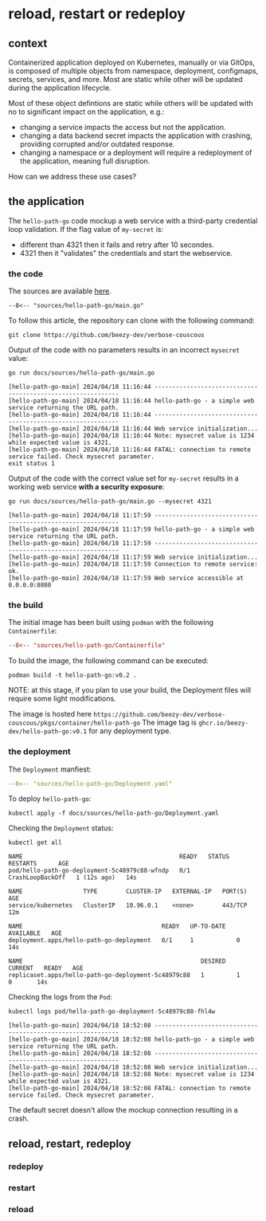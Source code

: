 # reload, restart or redeploy

## context
Containerized application deployed on Kubernetes, manually or via GitOps, is composed of multiple objects from namespace, deployment, configmaps, secrets, services, and more. Most are static while other will be updated during the application lifecycle.   

Most of these object defintions are static while others will be updated with no to significant impact on the application, e.g.:   

* changing a service impacts the access but not the application.
* changing a data backend secret impacts the application with crashing, providing corrupted and/or outdated response.  
* changing a namespace or a deployment will require a redeployment of the application, meaning full disruption. 

How can we address these use cases?

## the application

The ```hello-path-go``` code mockup a web service with a third-party credential loop validation. If the flag value of ```my-secret``` is:   

* different than 4321 then it fails and retry after 10 secondes.  
* 4321 then it "validates" the credentials and start the webservice.  

### the code 

The sources are available [here](https://github.com/beezy-dev/verbose-couscous/tree/main/docs/sources/hello-path-go).
```Golang
--8<-- "sources/hello-path-go/main.go"
```

To follow this article, the repository can clone with the following command:
```
git clone https://github.com/beezy-dev/verbose-couscous
```

Output of the code with no parameters results in an incorrect ```mysecret``` value: 
```
go run docs/sources/hello-path-go/main.go
```

```                            
[hello-path-go-main] 2024/04/18 11:16:44 ------------------------------------------------------------
[hello-path-go-main] 2024/04/18 11:16:44 hello-path-go - a simple web service returning the URL path.
[hello-path-go-main] 2024/04/18 11:16:44 ------------------------------------------------------------
[hello-path-go-main] 2024/04/18 11:16:44 Web service initialization...
[hello-path-go-main] 2024/04/18 11:16:44 Note: mysecret value is 1234 while expected value is 4321.
[hello-path-go-main] 2024/04/18 11:16:44 FATAL: connection to remote service failed. Check mysecret parameter.
exit status 1
```

Output of the code with the correct value set for ```my-secret``` results in a working web service **with a security exposure**: 
```
go run docs/sources/hello-path-go/main.go --mysecret 4321
```
```
[hello-path-go-main] 2024/04/18 11:17:59 ------------------------------------------------------------
[hello-path-go-main] 2024/04/18 11:17:59 hello-path-go - a simple web service returning the URL path.
[hello-path-go-main] 2024/04/18 11:17:59 ------------------------------------------------------------
[hello-path-go-main] 2024/04/18 11:17:59 Web service initialization...
[hello-path-go-main] 2024/04/18 11:17:59 Connection to remote service: ok.
[hello-path-go-main] 2024/04/18 11:17:59 Web service accessible at 0.0.0.0:8080
``` 

### the build

The initial image has been built using ```podman``` with the following ```Containerfile```:
```INI
--8<-- "sources/hello-path-go/Containerfile"
```

To build the image, the following command can be executed:
```
podman build -t hello-path-go:v0.2 .
```

NOTE: at this stage, if you plan to use your build, the Deployment files will require some light modifications.

The image is hosted here ```https://github.com/beezy-dev/verbose-couscous/pkgs/container/hello-path-go```
The image tag is ```ghcr.io/beezy-dev/hello-path-go:v0.1``` for any deployment type.

### the deployment

The ```Deployment``` manfiest:
```YAML
--8<-- "sources/hello-path-go/Deployment.yaml"
```

To deploy ```hello-path-go```:
```
kubectl apply -f docs/sources/hello-path-go/Deployment.yaml
```

Checking the ```Deployment``` status:
```
kubectl get all 
```
```
NAME                                            READY   STATUS             RESTARTS      AGE
pod/hello-path-go-deployment-5c48979c88-wfndp   0/1     CrashLoopBackOff   1 (12s ago)   14s

NAME                 TYPE        CLUSTER-IP   EXTERNAL-IP   PORT(S)   AGE
service/kubernetes   ClusterIP   10.96.0.1    <none>        443/TCP   12m

NAME                                       READY   UP-TO-DATE   AVAILABLE   AGE
deployment.apps/hello-path-go-deployment   0/1     1            0           14s

NAME                                                  DESIRED   CURRENT   READY   AGE
replicaset.apps/hello-path-go-deployment-5c48979c88   1         1         0       14s
```

Checking the logs from the ```Pod```:
```
kubectl logs pod/hello-path-go-deployment-5c48979c88-fhl4w
```
```
[hello-path-go-main] 2024/04/18 18:52:08 ------------------------------------------------------------
[hello-path-go-main] 2024/04/18 18:52:08 hello-path-go - a simple web service returning the URL path.
[hello-path-go-main] 2024/04/18 18:52:08 ------------------------------------------------------------
[hello-path-go-main] 2024/04/18 18:52:08 Web service initialization...
[hello-path-go-main] 2024/04/18 18:52:08 Note: mysecret value is 1234 while expected value is 4321.
[hello-path-go-main] 2024/04/18 18:52:08 FATAL: connection to remote service failed. Check mysecret parameter.
```

The default secret doesn't allow the mockup connection resulting in a crash.


## reload, restart, redeploy 

### redeploy

### restart

### reload




